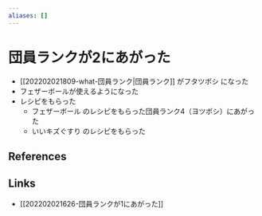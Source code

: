 ```yaml
---
aliases: []
---
```

# 団員ランクが2にあがった

- [[202202021809-what-団員ランク|団員ランク]] がフタツボシ になった
- フェザーボールが使えるようになった
- レシピをもらった
	- フェザーボール のレシピをもらった団員ランク4（ヨツボシ）にあがった
	- いいキズぐすり のレシピをもらった

## References



## Links

- [[202202021626-団員ランクが1にあがった]]
